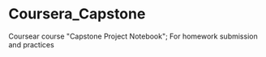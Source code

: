 # Coursera_Capstone
Coursear course "Capstone Project Notebook";
For homework submission and practices
